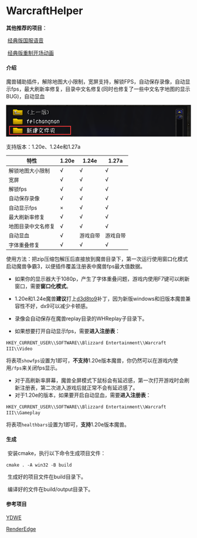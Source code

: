 # WarcraftHelper

**其他推荐的项目**：

​	[经典版国服语音](https://github.com/LoveBeforT/war3-chinese-voice)

​	[经典版重制开场动画](https://github.com/LoveBeforT/war3-reforged-movie)

#### 介绍

魔兽辅助插件，解除地图大小限制，宽屏支持，解锁FPS，自动保存录像，自动显示fps，最大刷新率修复，目录中文名修复(同时也修复了一些中文名字地图的显示BUG)，自动显血

![image-20220910193304584](./.image/pathfix.png)

支持版本：1.20e、1.24e和1.27a

| 特性             | 1.20e | 1.24e | 1.27a |
| ---------------- | ----- | ----- | ----- |
| 解锁地图大小限制 | √     | √     | √     |
| 宽屏             | √     | √     | √     |
| 解锁fps          | √     | √     | √     |
| 自动保存录像     | √     | √     | √     |
| 自动显示fps      | ×     | √     | √     |
| 最大刷新率修复   | √     | √     | √     |
| 地图目录中文名修复   | √     | √     | √     |
| 自动显血 | √ | 游戏自带 | 游戏自带 |
| 字体重叠修复 | √ | √ | √ |

使用方法：把zip压缩包解压后直接放到魔兽目录下，第一次运行使用窗口化模式启动魔兽争霸3，以便插件覆盖注册表中魔兽fps最大值数据。



- 如果你的显示器大于1080p，产生了字体重叠问题，游戏内使用F7键可以刷新窗口，需要**窗口化模式**。


- 1.20e和1.24e魔兽**建议**打上[d3d8to9](https://github.com/crosire/d3d8to9)补丁，因为新版windows和旧版本魔兽兼容性不好，dx9可以减少卡顿感。

- 录像会自动保存在魔兽replay目录的WHReplay子目录下。

- 如果想要打开自动显示fps，需要**进入注册表**：

```
HKEY_CURRENT_USER\\SOFTWARE\\Blizzard Entertainment\\Warcraft III\\Video
```

将表项`showfps`设置为1即可，**不支持**1.20e版本魔兽，你仍然可以在游戏内使用`/fps`来关闭fps显示。

- 对于高刷新率屏幕，魔兽全屏模式下鼠标会有延迟感，第一次打开游戏时会刷新注册表，第二次进入游戏后就正常不会有延迟感了。
- 对于1.20e的版本，如果要开启自动显血，需要**进入注册表**：

```
HKEY_CURRENT_USER\\SOFTWARE\\Blizzard Entertainment\\Warcraft III\\Gameplay
```

将表项`healthbars`设置为1即可，**支持**1.20e版本魔兽。



#### 生成

​	安装cmake，执行以下命令生成项目文件：

```shell
cmake . -A win32 -B build
```

​	生成好的项目文件在build目录下。

​	编译好的文件在build/output目录下。



#### 参考项目

[YDWE](https://github.com/actboy168/YDWE)

[RenderEdge](https://github.com/ENAleksey/RenderEdge_Widescreen)

